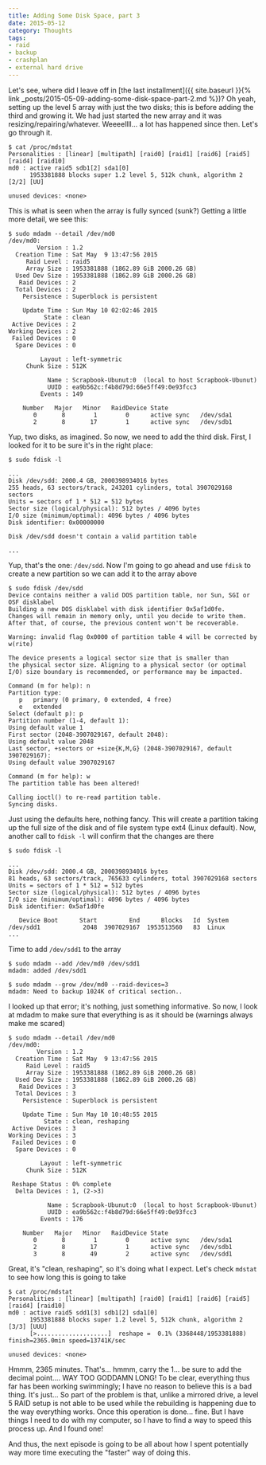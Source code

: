 ```yaml
---
title: Adding Some Disk Space, part 3
date: 2015-05-12
category: Thoughts
tags: 
- raid
- backup
- crashplan
- external hard drive
---
```


Let's see, where did I leave off in [the last installment]({{ site.baseurl }}{% link _posts/2015-05-09-adding-some-disk-space-part-2.md %})? Oh yeah, setting up the level 5 array with just the
two disks; this is before adding the third and growing it. We had just started the new array and it was
resizing/repairing/whatever. Weeeellll... a lot has happened since then. Let's go through it.

    $ cat /proc/mdstat      
    Personalities : [linear] [multipath] [raid0] [raid1] [raid6] [raid5] [raid4] [raid10] 
    md0 : active raid5 sdb1[2] sda1[0]
          1953381888 blocks super 1.2 level 5, 512k chunk, algorithm 2 [2/2] [UU]
          
    unused devices: <none>

This is what is seen when the array is fully synced (sunk?) Getting a little more detail, we see this:

    $ sudo mdadm --detail /dev/md0
    /dev/md0:
            Version : 1.2
      Creation Time : Sat May  9 13:47:56 2015
         Raid Level : raid5
         Array Size : 1953381888 (1862.89 GiB 2000.26 GB)
      Used Dev Size : 1953381888 (1862.89 GiB 2000.26 GB)
       Raid Devices : 2
      Total Devices : 2
        Persistence : Superblock is persistent
    
        Update Time : Sun May 10 02:02:46 2015
              State : clean 
     Active Devices : 2
    Working Devices : 2
     Failed Devices : 0
      Spare Devices : 0
    
             Layout : left-symmetric
         Chunk Size : 512K
    
               Name : Scrapbook-Ubunut:0  (local to host Scrapbook-Ubunut)
               UUID : ea9b562c:f4b8d79d:66e5ff49:0e93fcc3
             Events : 149
    
        Number   Major   Minor   RaidDevice State
           0       8        1        0      active sync   /dev/sda1
           2       8       17        1      active sync   /dev/sdb1
           
Yup, two disks, as imagined. So now, we need to add the third disk. First, I looked for it to be sure it's in the right
place:

    $ sudo fdisk -l
    
    ...
    Disk /dev/sdd: 2000.4 GB, 2000398934016 bytes
    255 heads, 63 sectors/track, 243201 cylinders, total 3907029168 sectors
    Units = sectors of 1 * 512 = 512 bytes
    Sector size (logical/physical): 512 bytes / 4096 bytes
    I/O size (minimum/optimal): 4096 bytes / 4096 bytes
    Disk identifier: 0x00000000
    
    Disk /dev/sdd doesn't contain a valid partition table
    
    ...
    
Yup, that's the one: ```/dev/sdd```. Now I'm going to go ahead and use ```fdisk``` to create a new partition so we can
add it to the array above

    $ sudo fdisk /dev/sdd
    Device contains neither a valid DOS partition table, nor Sun, SGI or OSF disklabel
    Building a new DOS disklabel with disk identifier 0x5af1d0fe.
    Changes will remain in memory only, until you decide to write them.
    After that, of course, the previous content won't be recoverable.
    
    Warning: invalid flag 0x0000 of partition table 4 will be corrected by w(rite)
    
    The device presents a logical sector size that is smaller than
    the physical sector size. Aligning to a physical sector (or optimal
    I/O) size boundary is recommended, or performance may be impacted.
    
    Command (m for help): n
    Partition type:
       p   primary (0 primary, 0 extended, 4 free)
       e   extended
    Select (default p): p
    Partition number (1-4, default 1): 
    Using default value 1
    First sector (2048-3907029167, default 2048): 
    Using default value 2048
    Last sector, +sectors or +size{K,M,G} (2048-3907029167, default 3907029167): 
    Using default value 3907029167
    
    Command (m for help): w
    The partition table has been altered!
    
    Calling ioctl() to re-read partition table.
    Syncing disks.

Just using the defaults here, nothing fancy. This will create a partition taking up the full size of the disk and of
file system type ext4 (Linux default). Now, another call to ```fdisk -l``` will confirm that the changes are there

    $ sudo fdisk -l
    
    ...
    Disk /dev/sdd: 2000.4 GB, 2000398934016 bytes
    81 heads, 63 sectors/track, 765633 cylinders, total 3907029168 sectors
    Units = sectors of 1 * 512 = 512 bytes
    Sector size (logical/physical): 512 bytes / 4096 bytes
    I/O size (minimum/optimal): 4096 bytes / 4096 bytes
    Disk identifier: 0x5af1d0fe
    
       Device Boot      Start         End      Blocks   Id  System
    /dev/sdd1            2048  3907029167  1953513560   83  Linux
    ...

Time to add ```/dev/sdd1``` to the array

    $ sudo mdadm --add /dev/md0 /dev/sdd1
    mdadm: added /dev/sdd1
    
    $ sudo mdadm --grow /dev/md0 --raid-devices=3
    mdadm: Need to backup 1024K of critical section..

I looked up that error; it's nothing, just something informative. So now, I look at mdadm to make sure that everything
is as it should be (warnings always make me scared)

    $ sudo mdadm --detail /dev/md0
    /dev/md0:
            Version : 1.2
      Creation Time : Sat May  9 13:47:56 2015
         Raid Level : raid5
         Array Size : 1953381888 (1862.89 GiB 2000.26 GB)
      Used Dev Size : 1953381888 (1862.89 GiB 2000.26 GB)
       Raid Devices : 3
      Total Devices : 3
        Persistence : Superblock is persistent
    
        Update Time : Sun May 10 10:48:55 2015
              State : clean, reshaping 
     Active Devices : 3
    Working Devices : 3
     Failed Devices : 0
      Spare Devices : 0
    
             Layout : left-symmetric
         Chunk Size : 512K
    
     Reshape Status : 0% complete
      Delta Devices : 1, (2->3)
    
               Name : Scrapbook-Ubunut:0  (local to host Scrapbook-Ubunut)
               UUID : ea9b562c:f4b8d79d:66e5ff49:0e93fcc3
             Events : 176
    
        Number   Major   Minor   RaidDevice State
           0       8        1        0      active sync   /dev/sda1
           2       8       17        1      active sync   /dev/sdb1
           3       8       49        2      active sync   /dev/sdd1
           
Great, it's "clean, reshaping", so it's doing what I expect. Let's check ```mdstat``` to see how long this is going to
take

    $ cat /proc/mdstat
    Personalities : [linear] [multipath] [raid0] [raid1] [raid6] [raid5] [raid4] [raid10] 
    md0 : active raid5 sdd1[3] sdb1[2] sda1[0]
          1953381888 blocks super 1.2 level 5, 512k chunk, algorithm 2 [3/3] [UUU]
          [>....................]  reshape =  0.1% (3368448/1953381888) finish=2365.0min speed=13741K/sec
          
    unused devices: <none>

Hmmm, 2365 minutes. That's... hmmm, carry the 1... be sure to add the decimal point.... WAY TOO GODDAMN LONG! To be clear,
everything thus far has been working swimmingly; I have no reason to believe this is a bad thing. It's just... So part of
the problem is that, unlike a mirrored drive, a level 5 RAID setup is not able to be used while the rebuilding is
happening due to the way everything works. Once this operation is done... fine. But I have things I need to do with my
computer, so I have to find a way to speed this process up. And I found one!

And thus, the next episode is going to be all about how I spent potentially way more time executing the "faster" way of
doing this.

